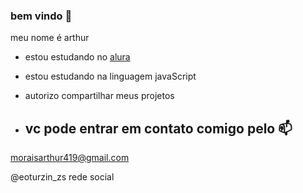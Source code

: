 ### bem vindo 🖤

meu nome é arthur 

- estou estudando no [alura](https://www.alura.com.br)
- estou estudando na linguagem javaScript
- autorizo compartilhar meus projetos

- ## vc pode entrar em contato comigo pelo 📫

 moraisarthur419@gmail.com 

@eoturzin_zs rede social

